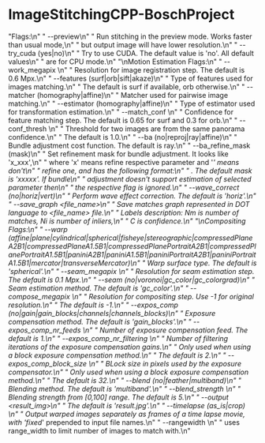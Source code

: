 # ImageStitchingCPP-BoschProject

"Flags:\n"
        "  --preview\n"
        "      Run stitching in the preview mode. Works faster than usual mode,\n"
        "      but output image will have lower resolution.\n"
        "  --try_cuda (yes|no)\n"
        "      Try to use CUDA. The default value is 'no'. All default values\n"
        "      are for CPU mode.\n"
        "\nMotion Estimation Flags:\n"
        "  --work_megapix <float>\n"
        "      Resolution for image registration step. The default is 0.6 Mpx.\n"
        "  --features (surf|orb|sift|akaze)\n"
        "      Type of features used for images matching.\n"
        "      The default is surf if available, orb otherwise.\n"
        "  --matcher (homography|affine)\n"
        "      Matcher used for pairwise image matching.\n"
        "  --estimator (homography|affine)\n"
        "      Type of estimator used for transformation estimation.\n"
        "  --match_conf <float>\n"
        "      Confidence for feature matching step. The default is 0.65 for surf and 0.3 for orb.\n"
        "  --conf_thresh <float>\n"
        "      Threshold for two images are from the same panorama confidence.\n"
        "      The default is 1.0.\n"
        "  --ba (no|reproj|ray|affine)\n"
        "      Bundle adjustment cost function. The default is ray.\n"
        "  --ba_refine_mask (mask)\n"
        "      Set refinement mask for bundle adjustment. It looks like 'x_xxx',\n"
        "      where 'x' means refine respective parameter and '_' means don't\n"
        "      refine one, and has the following format:\n"
        "      <fx><skew><ppx><aspect><ppy>. The default mask is 'xxxxx'. If bundle\n"
        "      adjustment doesn't support estimation of selected parameter then\n"
        "      the respective flag is ignored.\n"
        "  --wave_correct (no|horiz|vert)\n"
        "      Perform wave effect correction. The default is 'horiz'.\n"
        "  --save_graph <file_name>\n"
        "      Save matches graph represented in DOT language to <file_name> file.\n"
        "      Labels description: Nm is number of matches, Ni is number of inliers,\n"
        "      C is confidence.\n"
        "\nCompositing Flags:\n"
        "  --warp (affine|plane|cylindrical|spherical|fisheye|stereographic|compressedPlaneA2B1|compressedPlaneA1.5B1|compressedPlanePortraitA2B1|compressedPlanePortraitA1.5B1|paniniA2B1|paniniA1.5B1|paniniPortraitA2B1|paniniPortraitA1.5B1|mercator|transverseMercator)\n"
        "      Warp surface type. The default is 'spherical'.\n"
        "  --seam_megapix <float>\n"
        "      Resolution for seam estimation step. The default is 0.1 Mpx.\n"
        "  --seam (no|voronoi|gc_color|gc_colorgrad)\n"
        "      Seam estimation method. The default is 'gc_color'.\n"
        "  --compose_megapix <float>\n"
        "      Resolution for compositing step. Use -1 for original resolution.\n"
        "      The default is -1.\n"
        "  --expos_comp (no|gain|gain_blocks|channels|channels_blocks)\n"
        "      Exposure compensation method. The default is 'gain_blocks'.\n"
        "  --expos_comp_nr_feeds <int>\n"
        "      Number of exposure compensation feed. The default is 1.\n"
        "  --expos_comp_nr_filtering <int>\n"
        "      Number of filtering iterations of the exposure compensation gains.\n"
        "      Only used when using a block exposure compensation method.\n"
        "      The default is 2.\n"
        "  --expos_comp_block_size <int>\n"
        "      BLock size in pixels used by the exposure compensator.\n"
        "      Only used when using a block exposure compensation method.\n"
        "      The default is 32.\n"
        "  --blend (no|feather|multiband)\n"
        "      Blending method. The default is 'multiband'.\n"
        "  --blend_strength <float>\n"
        "      Blending strength from [0,100] range. The default is 5.\n"
        "  --output <result_img>\n"
        "      The default is 'result.jpg'.\n"
        "  --timelapse (as_is|crop) \n"
        "      Output warped images separately as frames of a time lapse movie, with 'fixed_' prepended to input file names.\n"
        "  --rangewidth <int>\n"
        "      uses range_width to limit number of images to match with.\n"